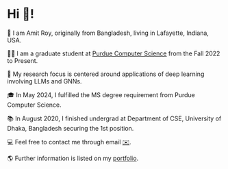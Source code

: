 # Hi 👋!

🌱 I am Amit Roy, originally from Bangladesh, living in Lafayette, Indiana, USA.

👨‍🎓 I am a graduate student at [Purdue Computer Science](https://www.cs.purdue.edu/) from the Fall 2022 to Present.

🧐 My research focus is centered around applications of deep learning involving LLMs and GNNs. 

🎓 In May 2024, I fulfilled the MS degree requirement from Purdue Computer Science.

📚 In August 2020, I finished undergrad at Department of CSE, University of Dhaka, Bangladesh securing the 1st position.

💻 Feel free to contact me through email [✉️](mailto:roy206@purdue.edu).

🌎 Further information is listed on my [portfolio](https://amitroy7781.github.io/).
